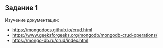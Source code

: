 ## Задание 1

Изучение документации:

- https://mongodocs.github.io/crud.html
- https://www.geeksforgeeks.org/mongodb/mongodb-crud-operations/
- https://mongo-db.ru/crud/index.html
